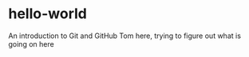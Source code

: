 # hello-world
An introduction to Git and GitHub
Tom here, trying to figure out what is going on here
